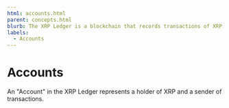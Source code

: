```yaml
---
html: accounts.html
parent: concepts.html
blurb: The XRP Ledger is a blockchain that records transactions of XRP and other tokens between accounts.
labels:
  - Accounts
---
```

# Accounts

An "Account" in the XRP Ledger represents a holder of XRP and a sender of transactions.

